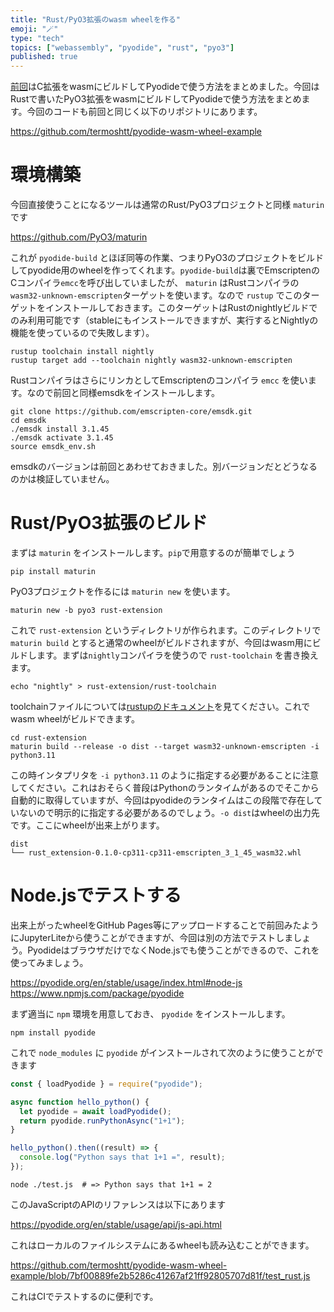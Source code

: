 ```yaml
---
title: "Rust/PyO3拡張のwasm wheelを作る"
emoji: "🪄"
type: "tech"
topics: ["webassembly", "pyodide", "rust", "pyo3"]
published: true
---
```


[前回](https://zenn.dev/termoshtt/articles/pyodide-wasm-wheel)はC拡張をwasmにビルドしてPyodideで使う方法をまとめました。今回はRustで書いたPyO3拡張をwasmにビルドしてPyodideで使う方法をまとめます。今回のコードも前回と同じく以下のリポジトリにあります。

https://github.com/termoshtt/pyodide-wasm-wheel-example

# 環境構築
今回直接使うことになるツールは通常のRust/PyO3プロジェクトと同様 `maturin` です

https://github.com/PyO3/maturin

これが `pyodide-build` とほぼ同等の作業、つまりPyO3のプロジェクトをビルドしてpyodide用のwheelを作ってくれます。`pyodide-build`は裏でEmscriptenのCコンパイラ`emcc`を呼び出していましたが、 `maturin` はRustコンパイラの`wasm32-unknown-emscripten`ターゲットを使います。なので `rustup` でこのターゲットをインストールしておきます。このターゲットはRustのnightlyビルドでのみ利用可能です（stableにもインストールできますが、実行するとNightlyの機能を使っているので失敗します）。

```shell
rustup toolchain install nightly
rustup target add --toolchain nightly wasm32-unknown-emscripten
```

RustコンパイラはさらにリンカとしてEmscriptenのコンパイラ `emcc` を使います。なので前回と同様emsdkをインストールします。

```shell
git clone https://github.com/emscripten-core/emsdk.git
cd emsdk
./emsdk install 3.1.45
./emsdk activate 3.1.45
source emsdk_env.sh
```

emsdkのバージョンは前回とあわせておきました。別バージョンだとどうなるのかは検証していません。

# Rust/PyO3拡張のビルド

まずは `maturin` をインストールします。`pip`で用意するのが簡単でしょう

```shell
pip install maturin
```

PyO3プロジェクトを作るには `maturin new` を使います。

```shell
maturin new -b pyo3 rust-extension
```

これで `rust-extension` というディレクトリが作られます。このディレクトリで `maturin build` とすると通常のwheelがビルドされますが、今回はwasm用にビルドします。まずは`nightly`コンパイラを使うので `rust-toolchain` を書き換えます。

```shell
echo "nightly" > rust-extension/rust-toolchain
```

toolchainファイルについては[rustupのドキュメント](https://rust-lang.github.io/rustup/overrides.html#the-toolchain-file)を見てください。これでwasm wheelがビルドできます。

```shell
cd rust-extension
maturin build --release -o dist --target wasm32-unknown-emscripten -i python3.11
```

この時インタプリタを `-i python3.11` のように指定する必要があることに注意してください。これはおそらく普段はPythonのランタイムがあるのでそこから自動的に取得していますが、今回はpyodideのランタイムはこの段階で存在していないので明示的に指定する必要があるのでしょう。`-o dist`はwheelの出力先です。ここにwheelが出来上がります。

```text
dist
└── rust_extension-0.1.0-cp311-cp311-emscripten_3_1_45_wasm32.whl
```

# Node.jsでテストする
出来上がったwheelをGitHub Pages等にアップロードすることで前回みたようにJupyterLiteから使うことができますが、今回は別の方法でテストしましょう。PyodideはブラウザだけでなくNode.jsでも使うことができるので、これを使ってみましょう。

https://pyodide.org/en/stable/usage/index.html#node-js
https://www.npmjs.com/package/pyodide

まず適当に `npm` 環境を用意しておき、 `pyodide` をインストールします。

```shell
npm install pyodide
```

これで `node_modules` に `pyodide` がインストールされて次のように使うことができます

```javascript:test.js
const { loadPyodide } = require("pyodide");

async function hello_python() {
  let pyodide = await loadPyodide();
  return pyodide.runPythonAsync("1+1");
}

hello_python().then((result) => {
  console.log("Python says that 1+1 =", result);
});
```

```shell
node ./test.js  # => Python says that 1+1 = 2
```

このJavaScriptのAPIのリファレンスは以下にあります

https://pyodide.org/en/stable/usage/api/js-api.html

これはローカルのファイルシステムにあるwheelも読み込むことができます。

https://github.com/termoshtt/pyodide-wasm-wheel-example/blob/7bf00889fe2b5286c41267af21ff92805707d81f/test_rust.js

これはCIでテストするのに便利です。
